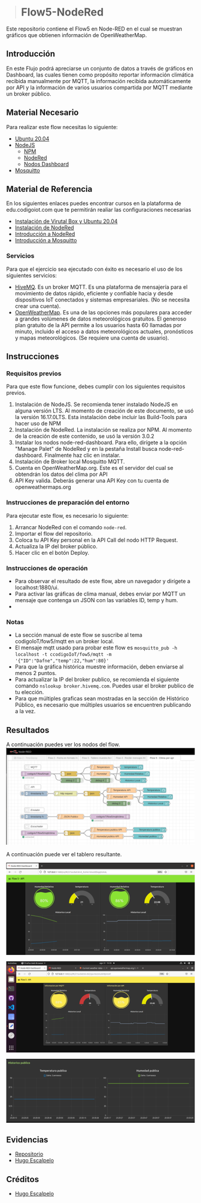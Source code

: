 > # Flow5-NodeRed
Este repositorio contiene el Flow5 en Node-RED en el cual se muestran gráficos que obtienen información de OpenWeatherMap.

## Introducción
En este Flujo podrá apreciarse un conjunto de datos a través de gráficos en Dashboard, las cuales tienen como propósito reportar información climática recibida manualmente por MQTT, la información recibida automáticamente por API y la información de varios usuarios compartida por MQTT mediante un broker público.
## Material Necesario
Para realizar este flow necesitas lo siguiente:

-   [Ubuntu 20.04](https://releases.ubuntu.com/20.04/)
-   [NodeJS](https://nodejs.org/es/)
    -   [NPM](https://www.npmjs.com/)
    -   [NodeRed](https://nodered.org/docs/getting-started/local)
    -   [Nodos Dashboard](https://flows.nodered.org/node/node-red-dashboard)
-   [Mosquitto](https://mosquitto.org/)
## Material de Referencia
En los siguientes enlaces puedes encontrar cursos en la plataforma de edu.codigoiot.com que te permitirán realiar las configuraciones necesarias

-   [Instalación de Virutal Box y Ubuntu 20.04](https://edu.codigoiot.com/course/view.php?id=812)
-   [Instalación de NodeRed](https://edu.codigoiot.com/course/view.php?id=817)
-   [Introducción a NodeRed](https://edu.codigoiot.com/course/view.php?id=278)
-   [Introducción a Mosquitto](https://edu.codigoiot.com/course/view.php?id=851)
### Servicios
Para que el ejercicio sea ejecutado con éxito es necesario el uso de los siguientes servicios:

-   [HiveMQ](http://www.mqtt-dashboard.com/). Es un broker MQTT. Es una plataforma de mensajería para el movimiento de datos rápido, eficiente y confiable hacia y desde dispositivos IoT conectados y sistemas empresariales. (No se necesita crear una cuenta).
-   [OpenWeatherMap](https://openweathermap.org/). Es una de las opciones más populares para acceder a grandes volúmenes de datos meteorológicos gratuitos. El generoso plan gratuito de la API permite a los usuarios hasta 60 llamadas por minuto, incluido el acceso a datos meteorológicos actuales, pronósticos y mapas meteorológicos. (Se requiere una cuenta de usuario).

## Instrucciones

### Requisitos previos
Para que este flow funcione, debes cumplir con los siguientes requisitos previos.

1.  Instalación de NodeJS. Se recomienda tener instalado NodeJS en alguna versión LTS. Al momento de creación de este documento, se usó la versión 16.17.0LTS. Esta instalación debe incluir las Build-Tools para hacer uso de NPM
2.  Instalación de NodeRed. La instalación se realiza por NPM. Al momento de la creación de este contenido, se usó la versión 3.0.2
3.  Instalar los nodos node-red-dashboard. Para ello, dirígete a la opción "Manage Palet" de NodeRed y en la pestaña Install busca node-red-dashboard. Finalmente haz clic en instalar.
4.  Instalación de Broker local Mosquitto MQTT.
5.  Cuenta en OpenWeatherMap.org. Este es el servidor del cual se obtendrán los datos del clima por API
6.  API Key valida. Deberás generar una API Key con tu cuenta de openweathermaps.org


### Instrucciones de preparación del entorno

Para ejecutar este flow, es necesario lo siguiente:

1.  Arrancar NodeRed con el comando  `node-red`.
2.  Importar el flow del repositorio.
3.  Coloca tu API Key personal en la API Call del nodo HTTP Request.
4.  Actualiza la IP del broker público.
5.  Hacer clic en el botón Deploy.


### Instrucciones de operación

-   Para observar el resultado de este flow, abre un navegador y dirígete a localhost:1880/ui.
-   Para activar las gráficas de clima manual, debes enviar por MQTT un mensaje que contenga un JSON con las variables ID, temp y hum.
- 
### Notas

-   La sección manual de este flow se suscribe al tema codigoIoT/fow5/mqtt en un broker local.
-   El mensaje mqtt usado para probar este flow es  `mosquitto_pub -h localhost -t ccodigoIoT/fow5/mqtt -m '{"ID":"Dafne","temp":22,"hum":80}'`
-   Para que la gráfica histórica muestre información, deben enviarse al menos 2 puntos.
-   Para actualizar la IP del broker publico, se recomienda el siguiente comando  `nslookup broker.hivemq.com`. Puedes usar el broker publico de tu elección.
-   Para que múltiples graficas sean mostradas en la sección de Histórico Público, es necesario que múltiples usuarios se encuentren publicando a la vez.


## Resultados

A continuación puedes ver los nodos del flow.
![enter image description here](https://github.com/DafneJimenezR/Flow5-NodeRed/blob/main/Flow5.png)

A continuación puede ver el tablero resultante.

![enter image description here](https://github.com/DafneJimenezR/Flow5-NodeRed/blob/main/Mqtt_api.png)

![enter image description here](https://github.com/DafneJimenezR/Flow5-NodeRed/blob/main/dashboard1.png)

![enter image description here](https://github.com/DafneJimenezR/Flow5-NodeRed/blob/main/HistoricoPublico.png)

## Evidencias

-   [Repositorio](https://github.com/DafneJimenezR/Flow2-NodeRed)
- [Hugo Escalpelo](https://github.com/hugoescalpelo/)

## Créditos
- [Hugo Escalpelo](https://github.com/hugoescalpelo/)

